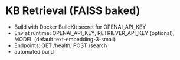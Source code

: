 
# KB Retrieval (FAISS baked)
- Build with Docker BuildKit secret for OPENAI_API_KEY
- Env at runtime: OPENAI_API_KEY, RETRIEVER_API_KEY (optional), MODEL (default text-embedding-3-small)
- Endpoints: GET /health, POST /search
- automated build
